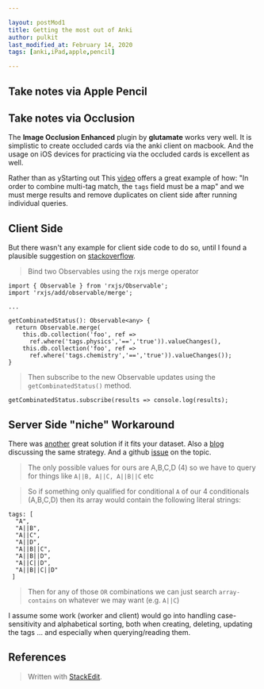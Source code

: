 ```yaml
---

layout: postMod1
title: Getting the most out of Anki
author: pulkit
last_modified_at: February 14, 2020
tags: [anki,iPad,apple,pencil]

---
```



## Take notes via Apple Pencil

## Take notes via Occlusion

The **Image Occlusion Enhanced** plugin by **glutamate** works very well. It is simplistic to create occluded cards via the anki client on macbook. And the usage on iOS devices for practicing via the occluded cards is excellent as well.

Rather than as yStarting out
This [video]( https://youtu.be/35RlydUf6xo?t=198) offers a great example of how: "In order to combine multi-tag match, the `tags` field must be a map" and we must merge results and remove duplicates on client side after running individual queries.

## Client Side
But there wasn't any example for client side code to do so, until I found a plausible suggestion on [stackoverflow](https://stackoverflow.com/questions/46632042/how-to-perform-compound-queries-with-logical-or-in-cloud-firestore#answer-48832819).

> Bind two Observables using the rxjs merge operator

```
import { Observable } from 'rxjs/Observable';
import 'rxjs/add/observable/merge';

...

getCombinatedStatus(): Observable<any> {
  return Observable.merge(
    this.db.collection('foo', ref =>
      ref.where('tags.physics','==','true')).valueChanges(),
    this.db.collection('foo', ref =>
      ref.where('tags.chemistry','==','true')).valueChanges());
}
```

> Then subscribe to the new Observable updates using the `getCombinatedStatus()` method.

```
getCombinatedStatus.subscribe(results => console.log(results);
```

## Server Side "niche" Workaround

There was [another](https://stackoverflow.com/questions/46632042/how-to-perform-compound-queries-with-logical-or-in-cloud-firestore#answer-55151765) great solution if it fits your dataset. Also a [blog](https://blog.oasisdigital.com/2018/querying-without-or-in-firestore/#post-2022-_adhx5di43dpw) discussing the same strategy. And a github [issue](https://github.com/firebase/firebase-js-sdk/issues/1777) on the topic.

> The only possible values for ours are A,B,C,D (4) so we have to query for things like `A||B, A||C, A||B||C` etc

> So if something only qualified for conditional  `A`  of our 4 conditionals (A,B,C,D) then its array would contain the following literal strings: 

```
tags: [
  "A",
  "A||B",
  "A||C",
  "A||D",
  "A||B||C",
  "A||B||D",
  "A||C||D",
  "A||B||C||D"
 ]
```

> Then for any of those  `OR`  combinations we can just search  `array-contains`  on whatever we may want (e.g. `A||C`)

I assume some work (worker and client) would go into handling case-sensitivity and alphabetical sorting, both when creating, deleting, updating the tags ... and especially when querying/reading them.



## References

> Written with [StackEdit](https://stackedit.io/).
<!--stackedit_data:
eyJoaXN0b3J5IjpbOTc5MDA3ODQyXX0=
-->